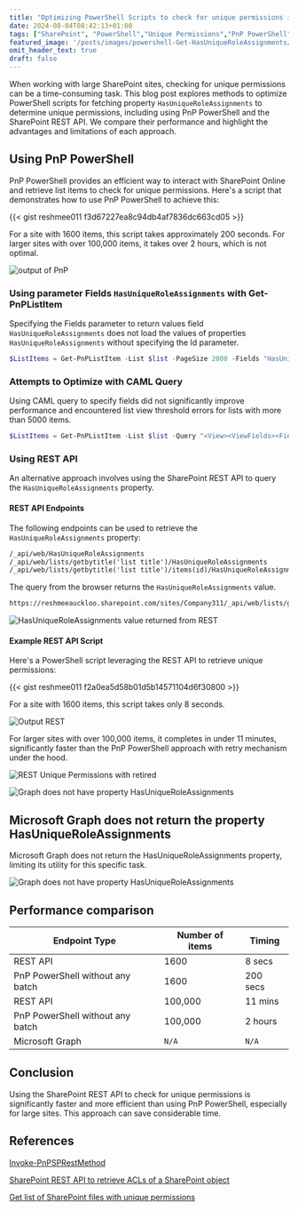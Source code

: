 ```yaml
---
title: "Optimizing PowerShell Scripts to check for unique permissions in SharePoint: REST API vs. Get-PnPListItem"
date: 2024-08-04T08:42:13+01:00
tags: ["SharePoint", "PowerShell","Unique Permissions","PnP PowerShell","REST","HasUniqueRoleAssignments"]
featured_image: '/posts/images/powershell-Get-HasUniqueRoleAssignments/output.png'
omit_header_text: true
draft: false
---
```


When working with large SharePoint sites, checking for unique permissions can be a time-consuming task. This blog post explores methods to optimize PowerShell scripts for fetching property `HasUniqueRoleAssignments` to determine unique permissions, including using PnP PowerShell and the SharePoint REST API. We compare their performance and highlight the advantages and limitations of each approach.

## Using PnP PowerShell

PnP PowerShell provides an efficient way to interact with SharePoint Online and retrieve list items to check for unique permissions. Here's a script that demonstrates how to use PnP PowerShell to achieve this:

{{< gist reshmee011 f3d67227ea8c94db4af7836dc663cd05 >}}

For a site with 1600 items, this script takes approximately 200 seconds. For larger sites with over 100,000 items, it takes over 2 hours, which is not optimal.

![output of PnP](../images/powershell-Get-HasUniqueRoleAssignments/Output_PnP.png)

### Using parameter Fields `HasUniqueRoleAssignments` with Get-PnPListItem

Specifying the Fields parameter to return values field `HasUniqueRoleAssignments` does not load the values of properties `HasUniqueRoleAssignments` without specifying the Id parameter.

 ```powerShell
 $ListItems = Get-PnPListItem -List $list -PageSize 2000 -Fields "HasUniqueRoleAssignments"
 ```

### Attempts to Optimize with CAML Query

Using CAML query to specify fields did not significantly improve performance and encountered list view threshold errors for lists with more than 5000 items.

```powershell
$ListItems = Get-PnPListItem -List $list -Query "<View><ViewFields><FieldRef Name='HasUniqueRoleAssignments'/><FieldRef Name='FileRef'/><FieldRef Name='FileSystemObjectType'/><FieldRef Name='FileLeafRef'/></ViewFields><Query></Query></View>"
```

### Using REST API

An alternative approach involves using the SharePoint REST API to query the `HasUniqueRoleAssignments` property. 

#### REST API Endpoints

The following endpoints can be used to retrieve the `HasUniqueRoleAssignments` property:

```md
/_api/web/HasUniqueRoleAssignments  
/_api/web/lists/getbytitle('list title')/HasUniqueRoleAssignments  
/_api/web/lists/getbytitle('list title')/items(id)/HasUniqueRoleAssignments  
```

The query from the browser returns the `HasUniqueRoleAssignments` value.

```md
https://reshmeeauckloo.sharepoint.com/sites/Company311/_api/web/lists/getbytitle('Documents')/items(5)?$Select=ID,HasUniqueRoleAssignments
```

![HasUniqueRoleAssignments value returned from REST](../images/powershell-Get-HasUniqueRoleAssignments/REST_API.png)

#### Example REST API Script

Here's a PowerShell script leveraging the REST API to retrieve unique permissions:

{{< gist reshmee011 f2a0ea5d58b01d5b14571104d6f30800 >}}

For a site with 1600 items, this script takes only 8 seconds. 

![Output REST](../images/powershell_getallitemswithUniquePermissions/Output_REST.png)

For larger sites with over 100,000 items, it completes in under 11 minutes, significantly faster than the PnP PowerShell approach with retry mechanism under the hood.

![REST Unique Permissions with retired](../images/powershell_getallitemswithUniquePermissions/RESTAPI_UniquePermissions.png)

![Graph does not have property HasUniqueRoleAssignments](../images/powershell_getallitemswithUniquePermissions/MSGraph_HasUniqueRoleAssignments_Does_NotExist.png)

## Microsoft Graph does not return the property HasUniqueRoleAssignments

Microsoft Graph does not return the HasUniqueRoleAssignments property, limiting its utility for this specific task.

![Graph does not have property HasUniqueRoleAssignments](../images/powershell_getallitemswithUniquePermissions/MSGraph_HasUniqueRoleAssignments_Does_NotExist.png)


## Performance comparison

|**Endpoint Type**|**Number of items**|**Timing**|
|---|---|---|
|REST API|1600|8 secs|
|PnP PowerShell without any batch|1600|200 secs|
|REST API|100,000|11 mins|
|PnP PowerShell without any batch|100,000|2 hours|
|Microsoft Graph|`N/A`|`N/A`|

## Conclusion

Using the SharePoint REST API to check for unique permissions is significantly faster and more efficient than using PnP PowerShell, especially for large sites. This approach can save considerable time.

## References

[Invoke-PnPSPRestMethod](https://pnp.github.io/powershell/cmdlets/Invoke-PnPSPRestMethod.html)

[SharePoint REST API to retrieve ACLs of a SharePoint object](https://learn.microsoft.com/en-us/answers/questions/208656/sharepoint-rest-api-to-retrieve-acls-of-a-sharepoi)

[Get list of SharePoint files with unique permissions](https://community.powerplatform.com/forums/thread/details/?threadid=ee28b49a-4c5e-4882-b370-32ff84795ffd)